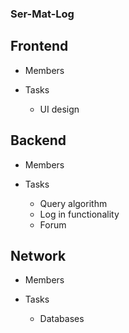 ### Ser-Mat-Log

## Frontend
- Members

- Tasks
    - UI design

## Backend
- Members
    
- Tasks
    - Query algorithm
    - Log in functionality
    - Forum 

## Network
- Members

- Tasks
    - Databases

